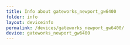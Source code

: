 ```yaml
---
title: Info about gateworks_newport_gw6400
folder: info
layout: deviceinfo
permalink: /devices/gateworks_newport_gw6400/
device: gateworks_newport_gw6400
---
```

